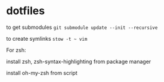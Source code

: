 # dotfiles

to get submodules
`git submodule update --init --recursive`

to create symlinks
`stow -t ~ vim`



For zsh:

install zsh, zsh-syntax-highlighting from package manager

install oh-my-zsh from script

